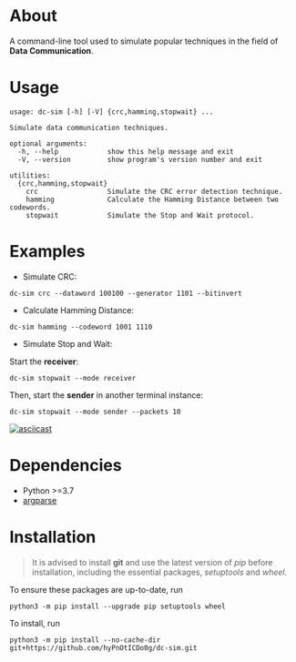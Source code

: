 # About

A command-line tool used to simulate popular techniques in the field of **Data Communication**.

# Usage

```
usage: dc-sim [-h] [-V] {crc,hamming,stopwait} ...

Simulate data communication techniques.

optional arguments:
  -h, --help            show this help message and exit
  -V, --version         show program's version number and exit

utilities:
  {crc,hamming,stopwait}
    crc                 Simulate the CRC error detection technique.
    hamming             Calculate the Hamming Distance between two codewords.
    stopwait            Simulate the Stop and Wait protocol.
```

# Examples

- Simulate CRC:

```
dc-sim crc --dataword 100100 --generator 1101 --bitinvert
```

- Calculate Hamming Distance:

```
dc-sim hamming --codeword 1001 1110
```

- Simulate Stop and Wait:

Start the **receiver**:

```
dc-sim stopwait --mode receiver
```

Then, start the **sender** in another terminal instance:

```
dc-sim stopwait --mode sender --packets 10
```
[![asciicast](https://asciinema.org/a/Io0AhcaaHkkZ9mCUNSsWIwLbr.png)](https://asciinema.org/a/Io0AhcaaHkkZ9mCUNSsWIwLbr)

# Dependencies

- Python >=3.7
- [argparse](https://pypi.org/project/argparse)

# Installation

> It is advised to install **git** and use the latest version of *pip* before installation, including the essential packages, *setuptools* and *wheel*.

To ensure these packages are up-to-date, run

```
python3 -m pip install --upgrade pip setuptools wheel
```

To install, run

```
python3 -m pip install --no-cache-dir git+https://github.com/hyPnOtICDo0g/dc-sim.git
```
